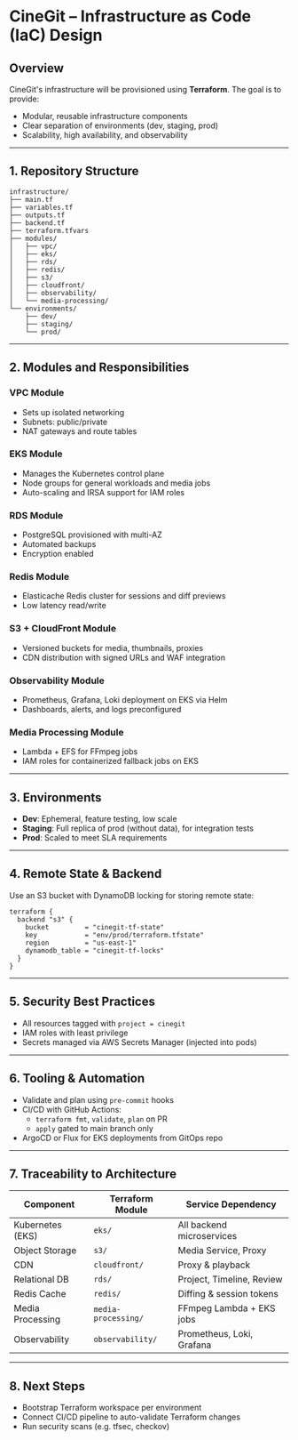 
# CineGit – Infrastructure as Code (IaC) Design

## Overview

CineGit's infrastructure will be provisioned using **Terraform**. The goal is to provide:
- Modular, reusable infrastructure components
- Clear separation of environments (dev, staging, prod)
- Scalability, high availability, and observability

---

## 1. Repository Structure

```
infrastructure/
├── main.tf
├── variables.tf
├── outputs.tf
├── backend.tf
├── terraform.tfvars
├── modules/
│   ├── vpc/
│   ├── eks/
│   ├── rds/
│   ├── redis/
│   ├── s3/
│   ├── cloudfront/
│   ├── observability/
│   └── media-processing/
└── environments/
    ├── dev/
    ├── staging/
    └── prod/
```

---

## 2. Modules and Responsibilities

### VPC Module
- Sets up isolated networking
- Subnets: public/private
- NAT gateways and route tables

### EKS Module
- Manages the Kubernetes control plane
- Node groups for general workloads and media jobs
- Auto-scaling and IRSA support for IAM roles

### RDS Module
- PostgreSQL provisioned with multi-AZ
- Automated backups
- Encryption enabled

### Redis Module
- Elasticache Redis cluster for sessions and diff previews
- Low latency read/write

### S3 + CloudFront Module
- Versioned buckets for media, thumbnails, proxies
- CDN distribution with signed URLs and WAF integration

### Observability Module
- Prometheus, Grafana, Loki deployment on EKS via Helm
- Dashboards, alerts, and logs preconfigured

### Media Processing Module
- Lambda + EFS for FFmpeg jobs
- IAM roles for containerized fallback jobs on EKS

---

## 3. Environments

- **Dev**: Ephemeral, feature testing, low scale
- **Staging**: Full replica of prod (without data), for integration tests
- **Prod**: Scaled to meet SLA requirements

---

## 4. Remote State & Backend

Use an S3 bucket with DynamoDB locking for storing remote state:
```hcl
terraform {
  backend "s3" {
    bucket         = "cinegit-tf-state"
    key            = "env/prod/terraform.tfstate"
    region         = "us-east-1"
    dynamodb_table = "cinegit-tf-locks"
  }
}
```

---

## 5. Security Best Practices

- All resources tagged with `project = cinegit`
- IAM roles with least privilege
- Secrets managed via AWS Secrets Manager (injected into pods)

---

## 6. Tooling & Automation

- Validate and plan using `pre-commit` hooks
- CI/CD with GitHub Actions:
  - `terraform fmt`, `validate`, `plan` on PR
  - `apply` gated to main branch only
- ArgoCD or Flux for EKS deployments from GitOps repo

---

## 7. Traceability to Architecture

| Component             | Terraform Module       | Service Dependency       |
|-----------------------|------------------------|--------------------------|
| Kubernetes (EKS)      | `eks/`                 | All backend microservices|
| Object Storage        | `s3/`                  | Media Service, Proxy     |
| CDN                   | `cloudfront/`          | Proxy & playback         |
| Relational DB         | `rds/`                 | Project, Timeline, Review|
| Redis Cache           | `redis/`               | Diffing & session tokens |
| Media Processing      | `media-processing/`    | FFmpeg Lambda + EKS jobs |
| Observability         | `observability/`       | Prometheus, Loki, Grafana|

---

## 8. Next Steps

- Bootstrap Terraform workspace per environment
- Connect CI/CD pipeline to auto-validate Terraform changes
- Run security scans (e.g. tfsec, checkov)

